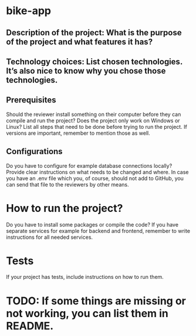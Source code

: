 # bike-app
## Description of the project: What is the purpose of the project and what features it has?

## Technology choices: List chosen technologies. It’s also nice to know why you chose those technologies.

## Prerequisites

Should the reviewer install something on their computer before they can compile and run the project? Does the project only work on Windows or Linux? List all steps that need to be done before trying to run the project. If versions are important, remember to mention those as well. 
## Configurations

Do you have to configure for example database connections locally?
Provide clear instructions on what needs to be changed and where.
In case you have an .env file which you, of course, should not add to GitHub,
you can send that file to the reviewers by other means.

# How to run the project?

Do you have to install some packages or compile the code?
If you have separate services for example for backend and frontend,
remember to write instructions for all needed services.

# Tests

If your project has tests, include instructions on how to run them.

# TODO: If some things are missing or not working, you can list them in README.
